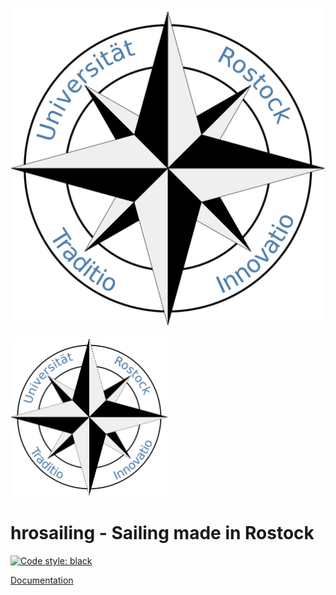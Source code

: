 ![][logo] 

<img src="logo.png" width=50% height=50%>

# hrosailing - Sailing made in Rostock
[![Code style: black](https://img.shields.io/badge/code%20style-black-000000.svg)](https://github.com/psf/black)

[logo]: logo.png

[Documentation](https://vfdannenberg.github.io/PolarDiagrams "hrosailing")
